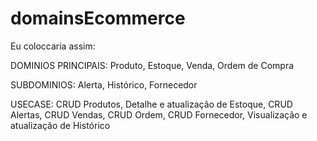 # domainsEcommerce

Eu coloccaria assim:

DOMINIOS PRINCIPAIS: Produto, Estoque, Venda, Ordem de Compra

SUBDOMINIOS: Alerta, Histórico, Fornecedor

USECASE: CRUD Produtos, Detalhe e atualização de Estoque, CRUD Alertas, CRUD Vendas, CRUD Ordem, CRUD Fornecedor, Visualização e atualização de Histórico
